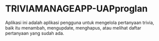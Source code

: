 # TRIVIAMANAGEAPP-UAPproglan
Aplikasi ini adalah aplikasi pengguna untuk mengelola pertanyaan trivia, baik itu menambah, mengupdate, menghapus, atau melihat daftar pertanyaan yang sudah ada.
